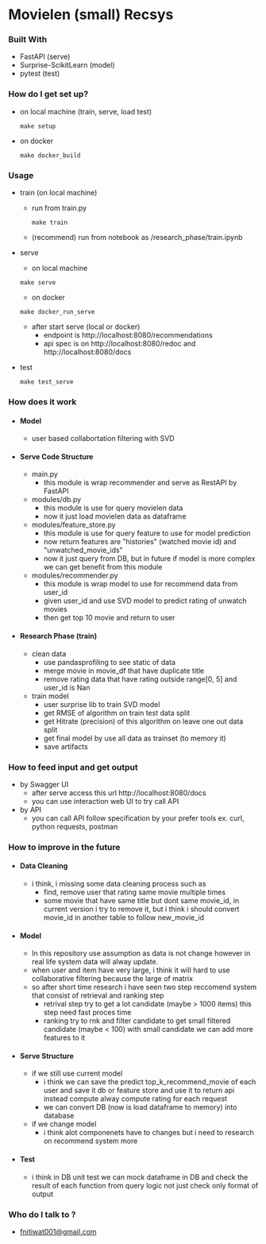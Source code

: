 # Movielen (small) Recsys

### Built With

- FastAPI (serve)
- Surprise-ScikitLearn (model)
- pytest (test)

### How do I get set up?

- on local machine (train, serve, load test)
  ```
  make setup
  ```
- on docker
  ```
  make docker_build
  ```

### Usage

- train (on local machine)

  - run from train.py
    ```
    make train
    ```
  - (recommend) run from notebook as /research_phase/train.ipynb

- serve
  - on local machine
  ```
  make serve
  ```
  - on docker
  ```
  make docker_run_serve
  ```
  - after start serve (local or docker)
    - endpoint is http://localhost:8080/recommendations
    - api spec is on http://localhost:8080/redoc and http://localhost:8080/docs
- test
  ```
  make test_serve
  ```

### How does it work

- #### Model
  - user based collabortation filtering with SVD
- #### Serve Code Structure

  - main.py
    - this module is wrap recommender and serve as RestAPI by FastAPI
  - modules/db.py
    - this module is use for query movielen data
    - now it just load movielen data as dataframe
  - modules/feature_store.py
    - this module is use for query feature to use for model prediction
    - now return features are "histories" (watched movie id) and "unwatched_movie_ids"
    - now it just query from DB, but in future if model is more complex we can get benefit from this module
  - modules/recommender.py
    - this module is wrap model to use for recommend data from user_id
    - given user_id and use SVD model to predict rating of unwatch movies
    - then get top 10 movie and return to user

- #### Research Phase (train)
  - clean data
    - use pandasprofiling to see static of data
    - merge movie in movie_df that have duplicate title
    - remove rating data that have rating outside range[0, 5] and user_id is Nan
  - train model
    - user surprise lib to train SVD model
    - get RMSE of algorithm on train test data split
    - get Hitrate (precision) of this algorithm on leave one out data split
    - get final model by use all data as trainset (to memory it)
    - save artifacts

### How to feed input and get output

- by Swagger UI
  - after serve access this url http://localhost:8080/docs
  - you can use interaction web UI to try call API
- by API
  - you can call API follow specification by your prefer tools ex. curl, python requests, postman

### How to improve in the future

- #### Data Cleaning
  - i think, i missing some data cleaning process such as
    - find, remove user that rating same movie multiple times
    - some movie that have same title but dont same movie_id, in current version i try to remove it, but i think i should convert movie_id in another table to follow new_movie_id
- #### Model
  - In this repository use assumption as data is not change however in real life system data will alway update.
  - when user and item have very large, i think it will hard to use collaborative filtering because the large of matrix
  - so after short time research i have seen two step reccomend system that consist of retrieval and ranking step
    - retrival step try to get a lot candidate (maybe > 1000 items) this step need fast proces time
    - ranking try to rnk and filter candidate to get small filtered candidate (maybe < 100) with small candidate we can add more features to it
- #### Serve Structure
  - if we still use current model 
    - i think we can save the predict top_k_recommend_movie of each user and save it db or feature store and use it to return api instead compute alway compute rating for each request
    - we can convert DB (now is load dataframe to memory) into database
  - if we change model
    - i think alot componenets have to changes but i need to research on recommend system more
- #### Test
  - i think in DB unit test we can mock dataframe in DB and check the result of each function from query logic not just check only format of output

### Who do I talk to ?

- fnitiwat001@gmail.com
